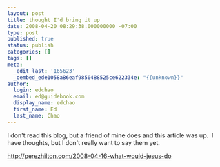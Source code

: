 ```yaml
---
layout: post
title: thought I'd bring it up
date: 2008-04-20 08:29:38.000000000 -07:00
type: post
published: true
status: publish
categories: []
tags: []
meta:
  _edit_last: '165623'
  _oembed_ede1058a86eaf9850488525ce622334e: "{{unknown}}"
author:
  login: edchao
  email: ed@guidebook.com
  display_name: edchao
  first_name: Ed
  last_name: Chao
---
```

<p>I don't read this blog, but a friend of mine does and this article was up.  I have thoughts, but I don't really want to say them yet.</p>
<p><a title="link" href="http://perezhilton.com/2008-04-16-what-would-jesus-do">http://perezhilton.com/2008-04-16-what-would-jesus-do</a></p>

